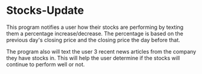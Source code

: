 # Stocks-Update

This program notifies a user how their stocks are performing by texting them a percentage increase/decrease.  The percentage is based on the previous day's closing price and the closing price the day before that.

The program also will text the user 3 recent news articles from the company they have stocks in.  This will help the user determine if the stocks will continue to perform well or not.
